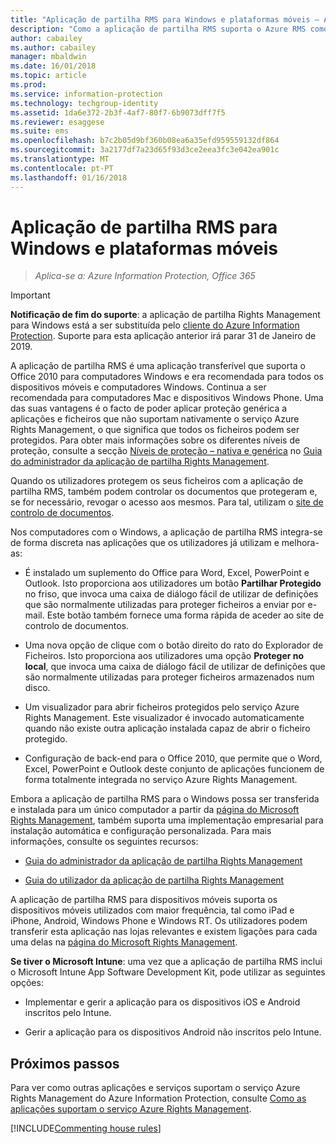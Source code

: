 ```yaml
---
title: "Aplicação de partilha RMS para Windows e plataformas móveis – AIP"
description: "Como a aplicação de partilha RMS suporta o Azure RMS como uma aplicação gratuita e transferível que é necessária para suportar o Office 2010, mas que também é recomendada para computadores com o Windows, computadores Mac e dispositivos móveis."
author: cabailey
ms.author: cabailey
manager: mbaldwin
ms.date: 16/01/2018
ms.topic: article
ms.prod: 
ms.service: information-protection
ms.technology: techgroup-identity
ms.assetid: 1da6e372-2b3f-4af7-80f7-6b9073dff7f5
ms.reviewer: esaggese
ms.suite: ems
ms.openlocfilehash: b7c2b05d9bf360b08ea6a35efd959559132df864
ms.sourcegitcommit: 3a2177df7a23d65f93d3ce2eea3fc3e042ea901c
ms.translationtype: MT
ms.contentlocale: pt-PT
ms.lasthandoff: 01/16/2018
---
```

# <a name="rms-sharing-application-for-windows-and-mobile-platforms"></a>Aplicação de partilha RMS para Windows e plataformas móveis

>*Aplica-se a: Azure Information Protection, Office 365*

> [!IMPORTANT]
> **Notificação de fim do suporte**: a aplicação de partilha Rights Management para Windows está a ser substituída pelo [cliente do Azure Information Protection](../rms-client/aip-client.md). Suporte para esta aplicação anterior irá parar 31 de Janeiro de 2019. 
 
A aplicação de partilha RMS é uma aplicação transferível que suporta o Office 2010 para computadores Windows e era recomendada para todos os dispositivos móveis e computadores Windows. Continua a ser recomendada para computadores Mac e dispositivos Windows Phone. Uma das suas vantagens é o facto de poder aplicar proteção genérica a aplicações e ficheiros que não suportam nativamente o serviço Azure Rights Management, o que significa que todos os ficheiros podem ser protegidos. Para obter mais informações sobre os diferentes níveis de proteção, consulte a secção [Níveis de proteção – nativa e genérica](../rms-client/sharing-app-admin-guide-technical.md#levels-of-protection--native-and-generic) no [Guia do administrador da aplicação de partilha Rights Management](../rms-client/sharing-app-admin-guide.md).

Quando os utilizadores protegem os seus ficheiros com a aplicação de partilha RMS, também podem controlar os documentos que protegeram e, se for necessário, revogar o acesso aos mesmos. Para tal, utilizam o [site de controlo de documentos](http://go.microsoft.com/fwlink/?LinkId=529562).

Nos computadores com o Windows, a aplicação de partilha RMS integra-se de forma discreta nas aplicações que os utilizadores já utilizam e melhora-as:

-   É instalado um suplemento do Office para Word, Excel, PowerPoint e Outlook. Isto proporciona aos utilizadores um botão **Partilhar Protegido** no friso, que invoca uma caixa de diálogo fácil de utilizar de definições que são normalmente utilizadas para proteger ficheiros a enviar por e-mail. Este botão também fornece uma forma rápida de aceder ao site de controlo de documentos.

-   Uma nova opção de clique com o botão direito do rato do Explorador de Ficheiros. Isto proporciona aos utilizadores uma opção **Proteger no local**, que invoca uma caixa de diálogo fácil de utilizar de definições que são normalmente utilizadas para proteger ficheiros armazenados num disco.

-   Um visualizador para abrir ficheiros protegidos pelo serviço Azure Rights Management. Este visualizador é invocado automaticamente quando não existe outra aplicação instalada capaz de abrir o ficheiro protegido.

-   Configuração de back-end para o Office 2010, que permite que o Word, Excel, PowerPoint e Outlook deste conjunto de aplicações funcionem de forma totalmente integrada no serviço Azure Rights Management.

Embora a aplicação de partilha RMS para o Windows possa ser transferida e instalada para um único computador a partir da [página do Microsoft Rights Management](http://go.microsoft.com/fwlink/?LinkId=303970), também suporta uma implementação empresarial para instalação automática e configuração personalizada. Para mais informações, consulte os seguintes recursos:

-   [Guia do administrador da aplicação de partilha Rights Management](../rms-client/sharing-app-admin-guide.md)

-   [Guia do utilizador da aplicação de partilha Rights Management](../rms-client/sharing-app-user-guide.md)

A aplicação de partilha RMS para dispositivos móveis suporta os dispositivos móveis utilizados com maior frequência, tal como iPad e iPhone, Android, Windows Phone e Windows RT. Os utilizadores podem transferir esta aplicação nas lojas relevantes e existem ligações para cada uma delas na [página do Microsoft Rights Management](http://go.microsoft.com/fwlink/?LinkId=303970).

**Se tiver o Microsoft Intune**: uma vez que a aplicação de partilha RMS inclui o Microsoft Intune App Software Development Kit, pode utilizar as seguintes opções:

-   Implementar e gerir a aplicação para os dispositivos iOS e Android inscritos pelo Intune.

-   Gerir a aplicação para os dispositivos Android não inscritos pelo Intune.


## <a name="next-steps"></a>Próximos passos
Para ver como outras aplicações e serviços suportam o serviço Azure Rights Management do Azure Information Protection, consulte [Como as aplicações suportam o serviço Azure Rights Management](applications-support.md).

[!INCLUDE[Commenting house rules](../includes/houserules.md)]
